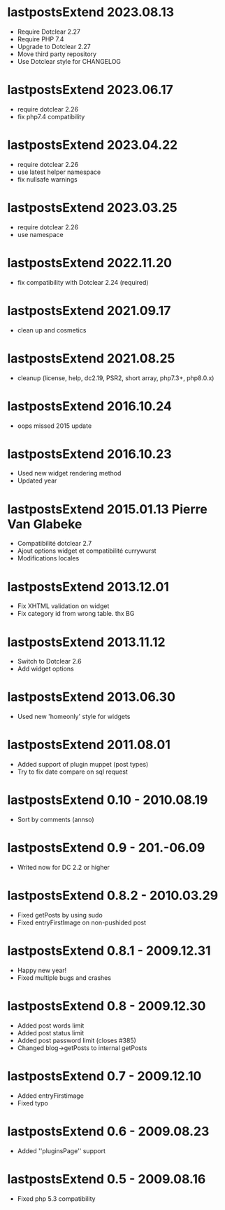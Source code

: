 lastpostsExtend 2023.08.13
===========================================================
* Require Dotclear 2.27
* Require PHP 7.4
* Upgrade to Dotclear 2.27
* Move third party repository
* Use Dotclear style for CHANGELOG

lastpostsExtend 2023.06.17
===========================================================
* require dotclear 2.26
* fix php7.4 compatibility

lastpostsExtend 2023.04.22
===========================================================
* require dotclear 2.26
* use latest helper namespace
* fix nullsafe warnings

lastpostsExtend 2023.03.25
===========================================================
* require dotclear 2.26
* use namespace

lastpostsExtend 2022.11.20
===========================================================
* fix compatibility with Dotclear 2.24 (required)

lastpostsExtend 2021.09.17
===========================================================
* clean up and cosmetics

lastpostsExtend 2021.08.25
===========================================================
* cleanup (license, help, dc2.19, PSR2, short array, php7.3+, php8.0.x)

lastpostsExtend 2016.10.24
===========================================================
* oops missed 2015 update

lastpostsExtend 2016.10.23
===========================================================
* Used new widget rendering method
* Updated year 

lastpostsExtend 2015.01.13 Pierre Van Glabeke 
===========================================================
* Compatibilité dotclear 2.7 
* Ajout options widget et compatibilité currywurst 
* Modifications locales 

lastpostsExtend 2013.12.01
===========================================================
* Fix XHTML validation on widget
* Fix category id from wrong table. thx BG

lastpostsExtend 2013.11.12
===========================================================
* Switch to Dotclear 2.6
* Add widget options

lastpostsExtend 2013.06.30
===========================================================
* Used new 'homeonly' style for widgets

lastpostsExtend 2011.08.01
===========================================================
* Added support of plugin muppet (post types)
* Try to fix date compare on sql request

lastpostsExtend 0.10 - 2010.08.19
===========================================================
* Sort by comments (annso)

lastpostsExtend 0.9 - 201.-06.09
===========================================================
* Writed now for DC 2.2 or higher

lastpostsExtend 0.8.2 - 2010.03.29
===========================================================
* Fixed getPosts by using sudo
* Fixed entryFirstImage on non-pushided post

lastpostsExtend 0.8.1 - 2009.12.31
===========================================================
* Happy new year!
* Fixed multiple bugs and crashes

lastpostsExtend 0.8 - 2009.12.30
===========================================================
* Added post words limit
* Added post status limit
* Added post password limit (closes #385)
* Changed blog->getPosts to internal getPosts

lastpostsExtend 0.7 - 2009.12.10
===========================================================
* Added entryFirstimage
* Fixed typo

lastpostsExtend 0.6 - 2009.08.23
===========================================================
* Added ''pluginsPage'' support

lastpostsExtend 0.5 - 2009.08.16
===========================================================
* Fixed php 5.3 compatibility